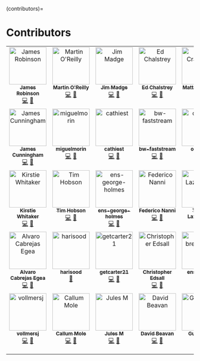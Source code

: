 (contributors)=

# Contributors

<!-- ALL-CONTRIBUTORS-LIST:START - Do not remove or modify this section -->
<!-- prettier-ignore-start -->
<!-- markdownlint-disable -->
<table>
  <tbody>
    <tr>
      <td align="center" valign="top" width="14.28%"><a href="https://github.com/jemrobinson"><img src="https://avatars.githubusercontent.com/u/3502751?v=4?s=100" width="100px;" alt="James Robinson"/><br /><sub><b>James Robinson</b></sub></a><br /><a href="https://github.com/alan-turing-institute/data-safe-haven/commits?author=jemrobinson" title="Code">💻</a> <a href="https://github.com/alan-turing-institute/data-safe-haven/commits?author=jemrobinson" title="Documentation">📖</a></td>
      <td align="center" valign="top" width="14.28%"><a href="https://github.com/martintoreilly"><img src="https://avatars.githubusercontent.com/u/21147592?v=4?s=100" width="100px;" alt="Martin O'Reilly"/><br /><sub><b>Martin O'Reilly</b></sub></a><br /><a href="https://github.com/alan-turing-institute/data-safe-haven/commits?author=martintoreilly" title="Code">💻</a> <a href="https://github.com/alan-turing-institute/data-safe-haven/commits?author=martintoreilly" title="Documentation">📖</a></td>
      <td align="center" valign="top" width="14.28%"><a href="https://github.com/JimMadge"><img src="https://avatars.githubusercontent.com/u/23616154?v=4?s=100" width="100px;" alt="Jim Madge"/><br /><sub><b>Jim Madge</b></sub></a><br /><a href="https://github.com/alan-turing-institute/data-safe-haven/commits?author=JimMadge" title="Code">💻</a> <a href="https://github.com/alan-turing-institute/data-safe-haven/commits?author=JimMadge" title="Documentation">📖</a></td>
      <td align="center" valign="top" width="14.28%"><a href="http://edchalstrey.com/"><img src="https://avatars.githubusercontent.com/u/5486164?v=4?s=100" width="100px;" alt="Ed Chalstrey"/><br /><sub><b>Ed Chalstrey</b></sub></a><br /><a href="https://github.com/alan-turing-institute/data-safe-haven/commits?author=edwardchalstrey1" title="Code">💻</a> <a href="https://github.com/alan-turing-institute/data-safe-haven/commits?author=edwardchalstrey1" title="Documentation">📖</a></td>
      <td align="center" valign="top" width="14.28%"><a href="https://github.com/craddm"><img src="https://avatars.githubusercontent.com/u/5796417?v=4?s=100" width="100px;" alt="Matt Craddock"/><br /><sub><b>Matt Craddock</b></sub></a><br /><a href="https://github.com/alan-turing-institute/data-safe-haven/commits?author=craddm" title="Code">💻</a> <a href="https://github.com/alan-turing-institute/data-safe-haven/commits?author=craddm" title="Documentation">📖</a></td>
      <td align="center" valign="top" width="14.28%"><a href="https://github.com/tomdoel"><img src="https://avatars.githubusercontent.com/u/4216900?v=4?s=100" width="100px;" alt="Tom Doel"/><br /><sub><b>Tom Doel</b></sub></a><br /><a href="https://github.com/alan-turing-institute/data-safe-haven/commits?author=tomdoel" title="Code">💻</a> <a href="https://github.com/alan-turing-institute/data-safe-haven/commits?author=tomdoel" title="Documentation">📖</a></td>
      <td align="center" valign="top" width="14.28%"><a href="https://github.com/OscartGiles"><img src="https://avatars.githubusercontent.com/u/12784013?v=4?s=100" width="100px;" alt="Oscar T Giles"/><br /><sub><b>Oscar T Giles</b></sub></a><br /><a href="https://github.com/alan-turing-institute/data-safe-haven/commits?author=OscartGiles" title="Code">💻</a> <a href="https://github.com/alan-turing-institute/data-safe-haven/commits?author=OscartGiles" title="Documentation">📖</a></td>
    </tr>
    <tr>
      <td align="center" valign="top" width="14.28%"><a href="https://github.com/james-c"><img src="https://avatars.githubusercontent.com/u/150765?v=4?s=100" width="100px;" alt="James Cunningham"/><br /><sub><b>James Cunningham</b></sub></a><br /><a href="https://github.com/alan-turing-institute/data-safe-haven/commits?author=james-c" title="Code">💻</a> <a href="https://github.com/alan-turing-institute/data-safe-haven/commits?author=james-c" title="Documentation">📖</a></td>
      <td align="center" valign="top" width="14.28%"><a href="https://github.com/miguelmorin"><img src="https://avatars.githubusercontent.com/u/32396311?v=4?s=100" width="100px;" alt="miguelmorin"/><br /><sub><b>miguelmorin</b></sub></a><br /><a href="https://github.com/alan-turing-institute/data-safe-haven/commits?author=miguelmorin" title="Code">💻</a> <a href="https://github.com/alan-turing-institute/data-safe-haven/commits?author=miguelmorin" title="Documentation">📖</a></td>
      <td align="center" valign="top" width="14.28%"><a href="https://github.com/cathiest"><img src="https://avatars.githubusercontent.com/u/38755168?v=4?s=100" width="100px;" alt="cathiest"/><br /><sub><b>cathiest</b></sub></a><br /><a href="https://github.com/alan-turing-institute/data-safe-haven/commits?author=cathiest" title="Code">💻</a> <a href="https://github.com/alan-turing-institute/data-safe-haven/commits?author=cathiest" title="Documentation">📖</a></td>
      <td align="center" valign="top" width="14.28%"><a href="https://github.com/bw-faststream"><img src="https://avatars.githubusercontent.com/u/54804128?v=4?s=100" width="100px;" alt="bw-faststream"/><br /><sub><b>bw-faststream</b></sub></a><br /><a href="https://github.com/alan-turing-institute/data-safe-haven/commits?author=bw-faststream" title="Code">💻</a> <a href="https://github.com/alan-turing-institute/data-safe-haven/commits?author=bw-faststream" title="Documentation">📖</a></td>
      <td align="center" valign="top" width="14.28%"><a href="https://github.com/oforrest"><img src="https://avatars.githubusercontent.com/u/49275282?v=4?s=100" width="100px;" alt="oforrest"/><br /><sub><b>oforrest</b></sub></a><br /><a href="https://github.com/alan-turing-institute/data-safe-haven/commits?author=oforrest" title="Code">💻</a> <a href="https://github.com/alan-turing-institute/data-safe-haven/commits?author=oforrest" title="Documentation">📖</a></td>
      <td align="center" valign="top" width="14.28%"><a href="https://github.com/jamespjh"><img src="https://avatars.githubusercontent.com/u/55009?v=4?s=100" width="100px;" alt="James Hetherington"/><br /><sub><b>James Hetherington</b></sub></a><br /><a href="https://github.com/alan-turing-institute/data-safe-haven/commits?author=jamespjh" title="Code">💻</a> <a href="https://github.com/alan-turing-institute/data-safe-haven/commits?author=jamespjh" title="Documentation">📖</a></td>
      <td align="center" valign="top" width="14.28%"><a href="https://github.com/warwick26"><img src="https://avatars.githubusercontent.com/u/33690673?v=4?s=100" width="100px;" alt="warwick26"/><br /><sub><b>warwick26</b></sub></a><br /><a href="https://github.com/alan-turing-institute/data-safe-haven/commits?author=warwick26" title="Code">💻</a> <a href="https://github.com/alan-turing-institute/data-safe-haven/commits?author=warwick26" title="Documentation">📖</a></td>
    </tr>
    <tr>
      <td align="center" valign="top" width="14.28%"><a href="https://github.com/KirstieJane"><img src="https://avatars.githubusercontent.com/u/3626306?v=4?s=100" width="100px;" alt="Kirstie Whitaker"/><br /><sub><b>Kirstie Whitaker</b></sub></a><br /><a href="https://github.com/alan-turing-institute/data-safe-haven/commits?author=KirstieJane" title="Code">💻</a> <a href="https://github.com/alan-turing-institute/data-safe-haven/commits?author=KirstieJane" title="Documentation">📖</a></td>
      <td align="center" valign="top" width="14.28%"><a href="https://github.com/thobson88"><img src="https://avatars.githubusercontent.com/u/26117394?v=4?s=100" width="100px;" alt="Tim Hobson"/><br /><sub><b>Tim Hobson</b></sub></a><br /><a href="https://github.com/alan-turing-institute/data-safe-haven/commits?author=thobson88" title="Code">💻</a> <a href="https://github.com/alan-turing-institute/data-safe-haven/commits?author=thobson88" title="Documentation">📖</a></td>
      <td align="center" valign="top" width="14.28%"><a href="https://github.com/ens-george-holmes"><img src="https://avatars.githubusercontent.com/u/62715301?v=4?s=100" width="100px;" alt="ens-george-holmes"/><br /><sub><b>ens-george-holmes</b></sub></a><br /><a href="https://github.com/alan-turing-institute/data-safe-haven/commits?author=ens-george-holmes" title="Code">💻</a> <a href="https://github.com/alan-turing-institute/data-safe-haven/commits?author=ens-george-holmes" title="Documentation">📖</a></td>
      <td align="center" valign="top" width="14.28%"><a href="https://github.com/fedenanni"><img src="https://avatars.githubusercontent.com/u/8415204?v=4?s=100" width="100px;" alt="Federico Nanni"/><br /><sub><b>Federico Nanni</b></sub></a><br /><a href="https://github.com/alan-turing-institute/data-safe-haven/commits?author=fedenanni" title="Code">💻</a> <a href="https://github.com/alan-turing-institute/data-safe-haven/commits?author=fedenanni" title="Documentation">📖</a></td>
      <td align="center" valign="top" width="14.28%"><a href="https://github.com/tomaslaz"><img src="https://avatars.githubusercontent.com/u/12182911?v=4?s=100" width="100px;" alt="Tomas Lazauskas"/><br /><sub><b>Tomas Lazauskas</b></sub></a><br /><a href="https://github.com/alan-turing-institute/data-safe-haven/commits?author=tomaslaz" title="Code">💻</a> <a href="https://github.com/alan-turing-institute/data-safe-haven/commits?author=tomaslaz" title="Documentation">📖</a></td>
      <td align="center" valign="top" width="14.28%"><a href="https://github.com/rwinstanley1"><img src="https://avatars.githubusercontent.com/u/56362072?v=4?s=100" width="100px;" alt="rwinstanley1"/><br /><sub><b>rwinstanley1</b></sub></a><br /><a href="https://github.com/alan-turing-institute/data-safe-haven/commits?author=rwinstanley1" title="Code">💻</a> <a href="https://github.com/alan-turing-institute/data-safe-haven/commits?author=rwinstanley1" title="Documentation">📖</a></td>
      <td align="center" valign="top" width="14.28%"><a href="https://github.com/sysdan"><img src="https://avatars.githubusercontent.com/u/49038294?v=4?s=100" width="100px;" alt="Daniel"/><br /><sub><b>Daniel</b></sub></a><br /><a href="https://github.com/alan-turing-institute/data-safe-haven/commits?author=sysdan" title="Code">💻</a> <a href="https://github.com/alan-turing-institute/data-safe-haven/commits?author=sysdan" title="Documentation">📖</a></td>
    </tr>
    <tr>
      <td align="center" valign="top" width="14.28%"><a href="https://warwick.ac.uk/fac/sci/mathsys/people/students/2015intake/cabrejas-egea/"><img src="https://avatars.githubusercontent.com/u/22940095?v=4?s=100" width="100px;" alt="Alvaro Cabrejas Egea"/><br /><sub><b>Alvaro Cabrejas Egea</b></sub></a><br /><a href="https://github.com/alan-turing-institute/data-safe-haven/commits?author=ACabrejas" title="Code">💻</a> <a href="https://github.com/alan-turing-institute/data-safe-haven/commits?author=ACabrejas" title="Documentation">📖</a></td>
      <td align="center" valign="top" width="14.28%"><a href="https://github.com/harisood"><img src="https://avatars.githubusercontent.com/u/67151373?v=4?s=100" width="100px;" alt="harisood"/><br /><sub><b>harisood</b></sub></a><br /><a href="https://github.com/alan-turing-institute/data-safe-haven/commits?author=harisood" title="Documentation">📖</a></td>
      <td align="center" valign="top" width="14.28%"><a href="https://github.com/getcarter21"><img src="https://avatars.githubusercontent.com/u/34555297?v=4?s=100" width="100px;" alt="getcarter21"/><br /><sub><b>getcarter21</b></sub></a><br /><a href="https://github.com/alan-turing-institute/data-safe-haven/commits?author=getcarter21" title="Code">💻</a> <a href="https://github.com/alan-turing-institute/data-safe-haven/commits?author=getcarter21" title="Documentation">📖</a></td>
      <td align="center" valign="top" width="14.28%"><a href="https://github.com/christopheredsall"><img src="https://avatars.githubusercontent.com/u/1021204?v=4?s=100" width="100px;" alt="Christopher Edsall"/><br /><sub><b>Christopher Edsall</b></sub></a><br /><a href="https://github.com/alan-turing-institute/data-safe-haven/commits?author=christopheredsall" title="Code">💻</a> <a href="https://github.com/alan-turing-institute/data-safe-haven/commits?author=christopheredsall" title="Documentation">📖</a></td>
      <td align="center" valign="top" width="14.28%"><a href="https://github.com/ens-brett-todd"><img src="https://avatars.githubusercontent.com/u/62715658?v=4?s=100" width="100px;" alt="ens-brett-todd"/><br /><sub><b>ens-brett-todd</b></sub></a><br /><a href="https://github.com/alan-turing-institute/data-safe-haven/commits?author=ens-brett-todd" title="Code">💻</a> <a href="https://github.com/alan-turing-institute/data-safe-haven/commits?author=ens-brett-todd" title="Documentation">📖</a></td>
      <td align="center" valign="top" width="14.28%"><a href="https://darenasc.github.io/"><img src="https://avatars.githubusercontent.com/u/7409896?v=4?s=100" width="100px;" alt="Diego Arenas"/><br /><sub><b>Diego Arenas</b></sub></a><br /><a href="https://github.com/alan-turing-institute/data-safe-haven/commits?author=darenasc" title="Code">💻</a> <a href="https://github.com/alan-turing-institute/data-safe-haven/commits?author=darenasc" title="Documentation">📖</a></td>
      <td align="center" valign="top" width="14.28%"><a href="https://github.com/kevinxufs"><img src="https://avatars.githubusercontent.com/u/48526846?v=4?s=100" width="100px;" alt="kevinxufs"/><br /><sub><b>kevinxufs</b></sub></a><br /><a href="https://github.com/alan-turing-institute/data-safe-haven/commits?author=kevinxufs" title="Code">💻</a> <a href="https://github.com/alan-turing-institute/data-safe-haven/commits?author=kevinxufs" title="Documentation">📖</a></td>
    </tr>
    <tr>
      <td align="center" valign="top" width="14.28%"><a href="https://github.com/vollmersj"><img src="https://avatars.githubusercontent.com/u/12613127?v=4?s=100" width="100px;" alt="vollmersj"/><br /><sub><b>vollmersj</b></sub></a><br /><a href="https://github.com/alan-turing-institute/data-safe-haven/commits?author=vollmersj" title="Code">💻</a> <a href="https://github.com/alan-turing-institute/data-safe-haven/commits?author=vollmersj" title="Documentation">📖</a></td>
      <td align="center" valign="top" width="14.28%"><a href="https://github.com/callummole"><img src="https://avatars.githubusercontent.com/u/22677759?v=4?s=100" width="100px;" alt="Callum Mole"/><br /><sub><b>Callum Mole</b></sub></a><br /><a href="https://github.com/alan-turing-institute/data-safe-haven/commits?author=callummole" title="Code">💻</a> <a href="https://github.com/alan-turing-institute/data-safe-haven/commits?author=callummole" title="Documentation">📖</a></td>
      <td align="center" valign="top" width="14.28%"><a href="https://github.com/JulesMarz"><img src="https://avatars.githubusercontent.com/u/40864686?v=4?s=100" width="100px;" alt="Jules M"/><br /><sub><b>Jules M</b></sub></a><br /><a href="https://github.com/alan-turing-institute/data-safe-haven/commits?author=JulesMarz" title="Code">💻</a> <a href="https://github.com/alan-turing-institute/data-safe-haven/commits?author=JulesMarz" title="Documentation">📖</a></td>
      <td align="center" valign="top" width="14.28%"><a href="https://github.com/DavidBeavan"><img src="https://avatars.githubusercontent.com/u/6524799?v=4?s=100" width="100px;" alt="David Beavan"/><br /><sub><b>David Beavan</b></sub></a><br /><a href="https://github.com/alan-turing-institute/data-safe-haven/commits?author=DavidBeavan" title="Code">💻</a> <a href="https://github.com/alan-turing-institute/data-safe-haven/commits?author=DavidBeavan" title="Documentation">📖</a></td>
      <td align="center" valign="top" width="14.28%"><a href="https://github.com/gn5"><img src="https://avatars.githubusercontent.com/u/50482094?v=4?s=100" width="100px;" alt="Guillaume Noell"/><br /><sub><b>Guillaume Noell</b></sub></a><br /><a href="https://github.com/alan-turing-institute/data-safe-haven/commits?author=gn5" title="Code">💻</a> <a href="https://github.com/alan-turing-institute/data-safe-haven/commits?author=gn5" title="Documentation">📖</a></td>
      <td align="center" valign="top" width="14.28%"><a href="https://github.com/jack89roberts"><img src="https://avatars.githubusercontent.com/u/16308271?v=4?s=100" width="100px;" alt="Jack Roberts"/><br /><sub><b>Jack Roberts</b></sub></a><br /><a href="https://github.com/alan-turing-institute/data-safe-haven/commits?author=jack89roberts" title="Code">💻</a> <a href="https://github.com/alan-turing-institute/data-safe-haven/commits?author=jack89roberts" title="Documentation">📖</a></td>
      <td align="center" valign="top" width="14.28%"><a href="https://www.coriniumtech.com/"><img src="https://avatars.githubusercontent.com/u/29575619?v=4?s=100" width="100px;" alt="Rob Clarke"/><br /><sub><b>Rob Clarke</b></sub></a><br /><a href="https://github.com/alan-turing-institute/data-safe-haven/commits?author=RobC-CTL" title="Code">💻</a> <a href="https://github.com/alan-turing-institute/data-safe-haven/commits?author=RobC-CTL" title="Documentation">📖</a></td>
    </tr>
  </tbody>
</table>

<!-- markdownlint-restore -->
<!-- prettier-ignore-end -->

<!-- ALL-CONTRIBUTORS-LIST:END -->